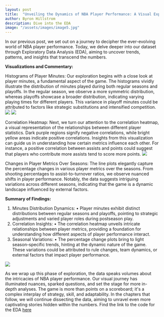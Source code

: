 ```yaml
---
layout: post
title:  "Unveiling the Dynamics of NBA Player Performance: A Visual Exploration"
author: Byron Hillstrom
description: Dive into the EDA   
image: "/assets/images/image5.jpg"
---
```



In our previous post, we set out on a journey to decipher the ever-evolving world of NBA player performance. Today, we delve deeper into our dataset through Exploratory Data Analysis (EDA), aiming to uncover trends, patterns, and insights that transcend the numbers. 

**Visualizations and Commentary:**

Histograms of Player Minutes: Our exploration begins with a close look at player minutes, a fundamental aspect of the game. The histograms vividly illustrate the distribution of minutes played during both regular seasons and playoffs. In the regular season, we observe a more symmetric distribution, whereas playoffs showcase a broader distribution, indicating varying playing times for different players. This variance in playoff minutes could be attributed to factors like strategic substitutions and intensified competition.
<img src="{{https://byronhillstrom.github.io}}/assets/images/minplayoff.png"/>
<img src="{{https://byronhillstrom.github.io}}/assets/images/minregular.png"/>

Correlation Heatmap: Next, we turn our attention to the correlation heatmap, a visual representation of the relationships between different player statistics. Dark purple regions signify negative correlations, while bright yellow areas indicate positive correlations. Insights from this visualization can guide us in understanding how certain metrics influence each other. For instance, a positive correlation between assists and points could suggest that players who contribute more assists tend to score more points.
<img src="{{https://byronhillstrom.github.io}}/assets/images/heat.png"/>

Changes in Player Metrics Over Seasons: The line plots elegantly capture the percentage changes in various player metrics over the seasons. From shooting percentages to assist-to-turnover ratios, we observe nuanced shifts in player performance. Notably, the data suggests intriguing variations across different seasons, indicating that the game is a dynamic landscape influenced by external factors.

**Summary of Findings:**
1.	Minutes Distribution Dynamics:
•	Player minutes exhibit distinct distributions between regular seasons and playoffs, pointing to strategic adjustments and varied player roles during postseason play.
3.	Correlation Insights:
•	The correlation heatmap unveils intricate relationships between player metrics, providing a foundation for understanding how different aspects of player performance interact.
5.	Seasonal Variations:
•	The percentage change plots bring to light season-specific trends, hinting at the dynamic nature of the game. These variations could be attributed to rule changes, team dynamics, or external factors that impact player performance.
<img src="{{https://byronhillstrom.github.io}}/assets/images/line.png"/>

As we wrap up this phase of exploration, the data speaks volumes about the intricacies of NBA player performance. Our visual journey has illuminated nuances, sparked questions, and set the stage for more in-depth analyses. The game is more than points on a scoreboard; it's a complex interplay of strategy, skill, and adaptability. In the chapters that follow, we will continue dissecting the data, aiming to unravel even more captivating stories hidden within the numbers. Find the link to the code for the EDA [here](https://github.com/byronhillstrom/semester_project/blob/main/main.ipynb)
